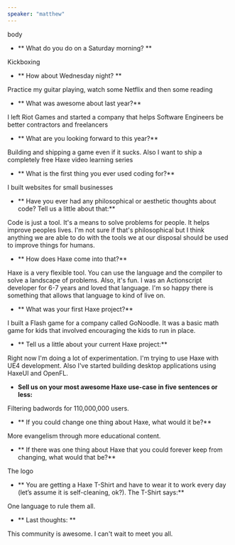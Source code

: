 ```yaml
---
speaker: "matthew"
---
```


body

* ** What do you do on a Saturday morning? **

Kickboxing

* ** How about Wednesday night? **

Practice my guitar playing, watch some Netflix and then some reading

* ** What was awesome about last year?**

I left Riot Games and started a company that helps Software Engineers be better contractors and freelancers

* ** What are you looking forward to this year?**

Building and shipping a game even if it sucks. Also I want to ship a completely free Haxe video learning series

* ** What is the first thing you ever used coding for?**

I built websites for small businesses

* ** Have you ever had any philosophical or aesthetic thoughts about code? Tell us a little about that:**

Code is just a tool. It's a means to solve problems for people. It helps improve peoples lives. I'm not sure if that's philosophical but I think anything we are able to do with the tools we at our disposal should be used to improve things for humans.

* ** How does Haxe come into that?**

Haxe is a very flexible tool. You can use the language and the compiler to solve a landscape of problems. Also, it's fun. I was an Actionscript developer for 6-7 years and loved that language. I'm so happy there is something that allows that language to kind of live on.

* ** What was your first Haxe project?**

I built a Flash game for a company called GoNoodle. It was a basic math game for kids that involved encouraging the kids to run in place.

* ** Tell us a little about your current Haxe project:**

Right now I'm doing a lot of experimentation. I'm trying to use Haxe with UE4 development. Also I've started building desktop applications using HaxeUI and OpenFL.

* **Sell us on your most awesome Haxe use-case in five sentences or less:**

Filtering badwords for 110,000,000 users.

* ** If you could change one thing about Haxe, what would it be?**

More evangelism through more educational content.

* ** If there was one thing about Haxe that you could forever keep from changing, what would that be?**

The logo

* ** You are getting a Haxe T-Shirt and have to wear it to work every day (let’s assume it is self-cleaning, ok?). The T-Shirt says:**

One language to rule them all.

* ** Last thoughts: **

This community is awesome. I can't wait to meet you all.